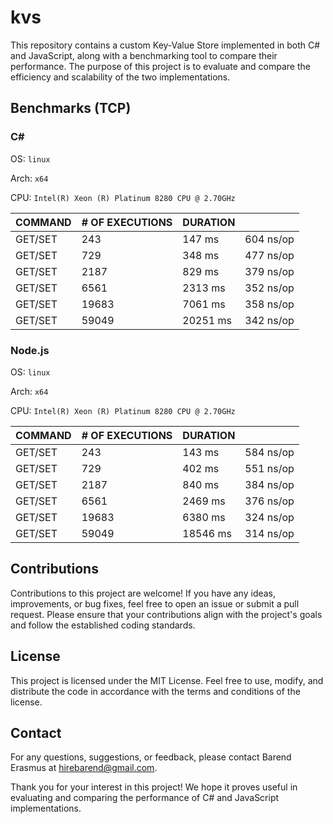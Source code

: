 # kvs

This repository contains a custom Key-Value Store implemented in both C# and JavaScript, along with a benchmarking tool to compare their performance. The purpose of this project is to evaluate and compare the efficiency and scalability of the two implementations.

## Benchmarks (TCP)

### C#

OS: `linux`

Arch: `x64`

CPU: `Intel(R) Xeon (R) Platinum 8280 CPU @ 2.70GHz`

| COMMAND | # OF EXECUTIONS | DURATION |             |
|---------|-----------------|----------|-------------|
| GET/SET | 243             | 147 ms   | 604 ns/op   |
| GET/SET | 729             | 348 ms   | 477 ns/op   |
| GET/SET | 2187            | 829 ms   | 379 ns/op   |
| GET/SET | 6561            | 2313 ms  | 352 ns/op   |
| GET/SET | 19683           | 7061 ms  | 358 ns/op   |
| GET/SET | 59049           | 20251 ms | 342 ns/op   |

### Node.js

OS: `linux`

Arch: `x64`

CPU: `Intel(R) Xeon (R) Platinum 8280 CPU @ 2.70GHz`

| COMMAND | # OF EXECUTIONS | DURATION |             |
|---------|-----------------|----------|-------------|
| GET/SET | 243             | 143 ms   | 584 ns/op   |
| GET/SET | 729             | 402 ms   | 551 ns/op   |
| GET/SET | 2187            | 840 ms   | 384 ns/op   |
| GET/SET | 6561            | 2469 ms  | 376 ns/op   |
| GET/SET | 19683           | 6380 ms  | 324 ns/op   |
| GET/SET | 59049           | 18546 ms | 314 ns/op   |

## Contributions

Contributions to this project are welcome! If you have any ideas, improvements, or bug fixes, feel free to open an issue or submit a pull request. Please ensure that your contributions align with the project's goals and follow the established coding standards.

## License

This project is licensed under the MIT License. Feel free to use, modify, and distribute the code in accordance with the terms and conditions of the license.

## Contact

For any questions, suggestions, or feedback, please contact Barend Erasmus at hirebarend@gmail.com.

Thank you for your interest in this project! We hope it proves useful in evaluating and comparing the performance of C# and JavaScript implementations.